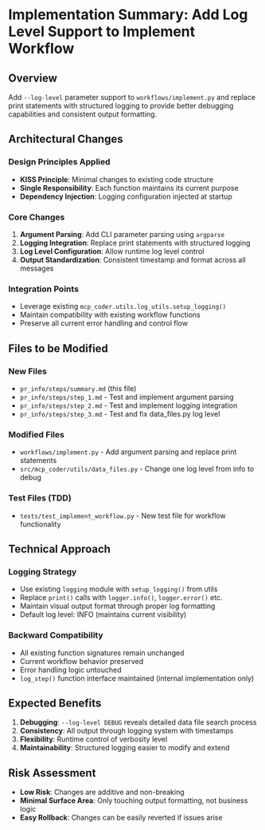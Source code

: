 # Implementation Summary: Add Log Level Support to Implement Workflow

## Overview
Add `--log-level` parameter support to `workflows/implement.py` and replace print statements with structured logging to provide better debugging capabilities and consistent output formatting.

## Architectural Changes

### Design Principles Applied
- **KISS Principle**: Minimal changes to existing code structure
- **Single Responsibility**: Each function maintains its current purpose
- **Dependency Injection**: Logging configuration injected at startup

### Core Changes
1. **Argument Parsing**: Add CLI parameter parsing using `argparse`
2. **Logging Integration**: Replace print statements with structured logging
3. **Log Level Configuration**: Allow runtime log level control
4. **Output Standardization**: Consistent timestamp and format across all messages

### Integration Points
- Leverage existing `mcp_coder.utils.log_utils.setup_logging()`
- Maintain compatibility with existing workflow functions
- Preserve all current error handling and control flow

## Files to be Modified

### New Files
- `pr_info/steps/summary.md` (this file)
- `pr_info/steps/step_1.md` - Test and implement argument parsing
- `pr_info/steps/step_2.md` - Test and implement logging integration
- `pr_info/steps/step_3.md` - Test and fix data_files.py log level

### Modified Files
- `workflows/implement.py` - Add argument parsing and replace print statements
- `src/mcp_coder/utils/data_files.py` - Change one log level from info to debug

### Test Files (TDD)
- `tests/test_implement_workflow.py` - New test file for workflow functionality

## Technical Approach

### Logging Strategy
- Use existing `logging` module with `setup_logging()` from utils
- Replace `print()` calls with `logger.info()`, `logger.error()` etc.
- Maintain visual output format through proper log formatting
- Default log level: INFO (maintains current visibility)

### Backward Compatibility
- All existing function signatures remain unchanged
- Current workflow behavior preserved
- Error handling logic untouched
- `log_step()` function interface maintained (internal implementation only)

## Expected Benefits
1. **Debugging**: `--log-level DEBUG` reveals detailed data file search process
2. **Consistency**: All output through logging system with timestamps
3. **Flexibility**: Runtime control of verbosity level
4. **Maintainability**: Structured logging easier to modify and extend

## Risk Assessment
- **Low Risk**: Changes are additive and non-breaking
- **Minimal Surface Area**: Only touching output formatting, not business logic
- **Easy Rollback**: Changes can be easily reverted if issues arise
